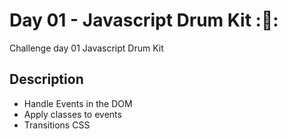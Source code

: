 # Day 01 - Javascript Drum Kit ::drum::
Challenge day 01 Javascript Drum Kit

## Description

- Handle Events in the DOM
- Apply classes to events
- Transitions CSS
